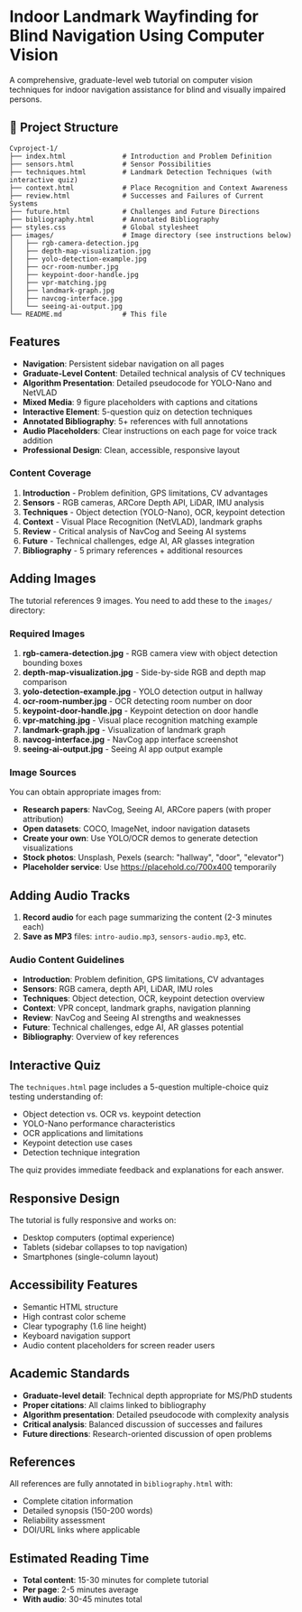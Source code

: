 # Indoor Landmark Wayfinding for Blind Navigation Using Computer Vision

A comprehensive, graduate-level web tutorial on computer vision techniques for indoor navigation assistance for blind and visually impaired persons.


## 📁 Project Structure

```
Cvproject-1/
├── index.html              # Introduction and Problem Definition
├── sensors.html            # Sensor Possibilities
├── techniques.html         # Landmark Detection Techniques (with interactive quiz)
├── context.html            # Place Recognition and Context Awareness
├── review.html             # Successes and Failures of Current Systems
├── future.html             # Challenges and Future Directions
├── bibliography.html       # Annotated Bibliography
├── styles.css              # Global stylesheet
├── images/                 # Image directory (see instructions below)
│   ├── rgb-camera-detection.jpg
│   ├── depth-map-visualization.jpg
│   ├── yolo-detection-example.jpg
│   ├── ocr-room-number.jpg
│   ├── keypoint-door-handle.jpg
│   ├── vpr-matching.jpg
│   ├── landmark-graph.jpg
│   ├── navcog-interface.jpg
│   └── seeing-ai-output.jpg
└── README.md               # This file
```

## Features



- **Navigation**: Persistent sidebar navigation on all pages
- **Graduate-Level Content**: Detailed technical analysis of CV techniques
- **Algorithm Presentation**: Detailed pseudocode for YOLO-Nano and NetVLAD
- **Mixed Media**: 9 figure placeholders with captions and citations
- **Interactive Element**: 5-question quiz on detection techniques
- **Annotated Bibliography**: 5+ references with full annotations
- **Audio Placeholders**: Clear instructions on each page for voice track addition
- **Professional Design**: Clean, accessible, responsive layout

### Content Coverage

1. **Introduction** - Problem definition, GPS limitations, CV advantages
2. **Sensors** - RGB cameras, ARCore Depth API, LiDAR, IMU analysis
3. **Techniques** - Object detection (YOLO-Nano), OCR, keypoint detection
4. **Context** - Visual Place Recognition (NetVLAD), landmark graphs
5. **Review** - Critical analysis of NavCog and Seeing AI systems
6. **Future** - Technical challenges, edge AI, AR glasses integration
7. **Bibliography** - 5 primary references + additional resources

## Adding Images

The tutorial references 9 images. You need to add these to the `images/` directory:

### Required Images

1. **rgb-camera-detection.jpg** - RGB camera view with object detection bounding boxes
2. **depth-map-visualization.jpg** - Side-by-side RGB and depth map comparison
3. **yolo-detection-example.jpg** - YOLO detection output in hallway
4. **ocr-room-number.jpg** - OCR detecting room number on door
5. **keypoint-door-handle.jpg** - Keypoint detection on door handle
6. **vpr-matching.jpg** - Visual place recognition matching example
7. **landmark-graph.jpg** - Visualization of landmark graph
8. **navcog-interface.jpg** - NavCog app interface screenshot
9. **seeing-ai-output.jpg** - Seeing AI app output example

### Image Sources

You can obtain appropriate images from:

- **Research papers**: NavCog, Seeing AI, ARCore papers (with proper attribution)
- **Open datasets**: COCO, ImageNet, indoor navigation datasets
- **Create your own**: Use YOLO/OCR demos to generate detection visualizations
- **Stock photos**: Unsplash, Pexels (search: "hallway", "door", "elevator")
- **Placeholder service**: Use https://placehold.co/700x400 temporarily

## Adding Audio Tracks

1. **Record audio** for each page summarizing the content (2-3 minutes each)
2. **Save as MP3** files: `intro-audio.mp3`, `sensors-audio.mp3`, etc.

### Audio Content Guidelines

- **Introduction**: Problem definition, GPS limitations, CV advantages
- **Sensors**: RGB camera, depth API, LiDAR, IMU roles
- **Techniques**: Object detection, OCR, keypoint detection overview
- **Context**: VPR concept, landmark graphs, navigation planning
- **Review**: NavCog and Seeing AI strengths and weaknesses
- **Future**: Technical challenges, edge AI, AR glasses potential
- **Bibliography**: Overview of key references

## Interactive Quiz

The `techniques.html` page includes a 5-question multiple-choice quiz testing understanding of:
- Object detection vs. OCR vs. keypoint detection
- YOLO-Nano performance characteristics
- OCR applications and limitations
- Keypoint detection use cases
- Detection technique integration

The quiz provides immediate feedback and explanations for each answer.

## Responsive Design

The tutorial is fully responsive and works on:
- Desktop computers (optimal experience)
- Tablets (sidebar collapses to top navigation)
- Smartphones (single-column layout)

## Accessibility Features

- Semantic HTML structure
- High contrast color scheme
- Clear typography (1.6 line height)
- Keyboard navigation support
- Audio content placeholders for screen reader users

## Academic Standards

- **Graduate-level detail**: Technical depth appropriate for MS/PhD students
- **Proper citations**: All claims linked to bibliography
- **Algorithm presentation**: Detailed pseudocode with complexity analysis
- **Critical analysis**: Balanced discussion of successes and failures
- **Future directions**: Research-oriented discussion of open problems

## References

All references are fully annotated in `bibliography.html` with:
- Complete citation information
- Detailed synopsis (150-200 words)
- Reliability assessment
- DOI/URL links where applicable

## Estimated Reading Time

- **Total content**: 15-30 minutes for complete tutorial
- **Per page**: 2-5 minutes average
- **With audio**: 30-45 minutes total



